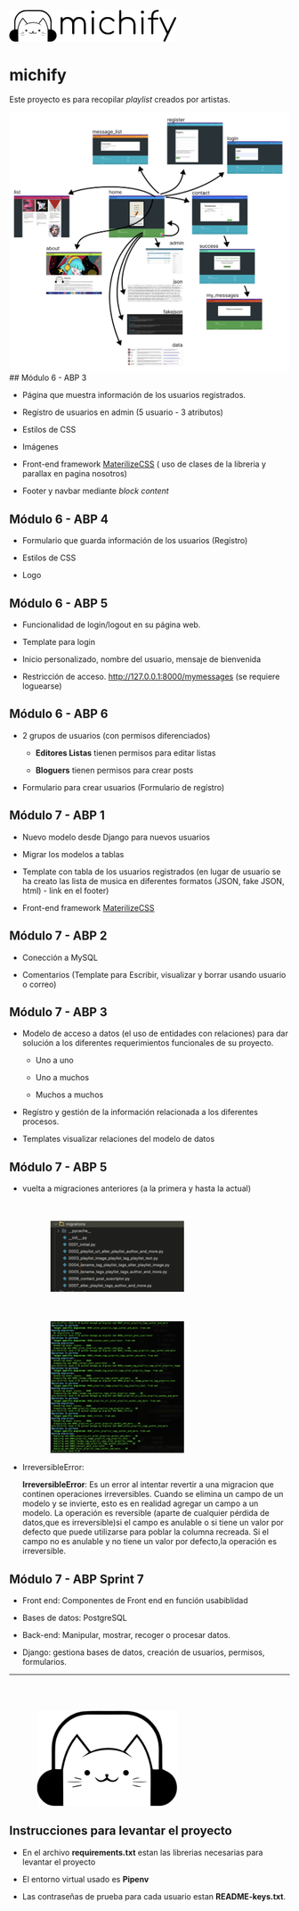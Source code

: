 <img src="./extras/isologo.svg" alt="" style="width:300px" /><br/>

# michify

Este proyecto es para recopilar _playlist_ creados por artistas.


<kbd style="width:80%;"> 
    <img src="./extras/map.png"/>
</kbd>
## Módulo 6 - ABP 3

- Página que muestra información de los usuarios registrados.

- Regístro de usuarios en admin (5 usuario - 3 atributos)

- Estilos de CSS

- Imágenes

- Front-end framework [MaterilizeCSS](https://materializecss.com/) ( uso de clases de la libreria y parallax en pagina nosotros)

- Footer y navbar mediante _block content_

## Módulo 6 - ABP 4

- Formulario que guarda información de los usuarios (Regístro) 

- Estilos de CSS

- Logo

## Módulo 6 - ABP 5

- Funcionalidad de login/logout en su página web.

- Template para login

- Inicio personalizado, nombre del usuario, mensaje de bienvenida

- Restricción de acceso. http://127.0.0.1:8000/mymessages (se requiere loguearse)

## Módulo 6 - ABP 6

- 2 grupos de usuarios (con permisos diferenciados)

    - **Editores Listas** tienen permisos para editar listas

    - **Bloguers** tienen permisos para crear posts

- Formulario para crear usuarios (Formulario de regístro)

## Módulo 7 - ABP 1

- Nuevo modelo desde Django para nuevos usuarios

- Migrar los modelos a tablas
  
- Template con tabla de los usuarios registrados
(en lugar de usuario se ha creato las lista de musica en diferentes formatos (JSON, fake JSON, html) - link en el footer)

- Front-end framework [MaterilizeCSS](https://materializecss.com/)

## Módulo 7 - ABP 2

- Conección a MySQL

- Comentarios (Template para Escribir, visualizar y borrar usando usuario o correo)

## Módulo 7 - ABP 3

- Modelo de acceso a datos (el uso de entidades con relaciones)
para dar solución a los diferentes requerimientos funcionales de su proyecto.

    - Uno a uno

    - Uno a muchos

    - Muchos a muchos

- Regístro y gestión de la información relacionada a los diferentes procesos.

- Templates visualizar relaciones del modelo de datos


## Módulo 7 - ABP 5

- vuelta a migraciones anteriores (a la primera y hasta la actual)
<img src="./extras/migration1.png" alt="" style="width:50%; margin: 50px 0 0 50px;" /><br/>
<img src="./extras/migration2.png" alt="" style="width:50%; margin: 50px 0 0 50px;" /><br/>

- IrreversibleError:

    **IrreversibleError**: Es un error al intentar revertir a una migracion que continen operaciones irreversibles. Cuando se elimina un campo de un modelo y se invierte, esto es en realidad agregar un campo a un modelo. La operación es reversible (aparte de cualquier pérdida de datos,que es irreversible)si el campo es anulable o si tiene un valor por defecto que puede utilizarse para poblar la columna recreada. Si el campo no es anulable y no tiene un valor por defecto,la operación es irreversible.

## Módulo 7 - ABP Sprint 7

- Front end: Componentes de Front end en función usabiblidad

- Bases de datos: PostgreSQL

- Back-end: Manipular, mostrar, recoger o procesar datos.

- Django: gestiona bases de datos, creación de usuarios, permisos, formularios.

---

<img src="./extras/isotype.svg" alt="" style="width:50%; margin: 50px 0 0 50px;" /><br/>

## Instrucciones para levantar el proyecto

- En el archivo **requirements.txt** estan las librerias necesarias para levantar el proyecto

- El entorno virtual usado es **Pipenv**

- Las contraseñas de prueba para cada usuario estan **README-keys.txt**.
